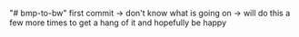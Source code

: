 "# bmp-to-bw" 
first commit -> don't know what is going on -> will do this a few more times to get a hang of it and hopefully be happy
